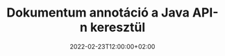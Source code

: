 ---
############################# Static ############################
layout: "product"
date: 2022-02-23T12:00:00+02:00
draft: false

product: "Annotation"
product_tag: "annotation"
platform: "Java"
platform_tag: "java"

############################# Head ############################
head_title: "Java Document Annotation API | PDF Word Excel PPTX képek megtekintése és megjegyzésekkel ellátva"
head_description: "Java Document Annotation API. PDF Word DOCX, Excel XLSX, PPTX, EML EMLX, VSS VSD, OTP, CAD és képfájlformátumok megtekintése, címkézése, megjegyzések és megjegyzések fűzése."

############################# Header ##########################
title: "Dokumentum annotáció a Java API-n keresztül"
description: "Készítsen Java-alkalmazásokat PDF, HTML, MS Office és más dokumentumformátumok megtekintésére és megjegyzésekkel történő megtekintésére külső szoftver telepítése nélkül."
button:
    enable: true
    icon: "fas fa-arrow-down"
    label: "Ingyenes próbaverzió letöltése"
    link: "https://downloads.groupdocs.com/annotation/java"

############################# SubMenu #########################
submenu:
    enable: true
    
    left:
        img_alt: "GroupDocs.Annotation for Java"
        image: "https://www.groupdocs.cloud/templates/groupdocs/images/product-logos/groupdocs-annotation-java.png"
        product: "GroupDocs.Annotation"
        platform: "Java"

    middle:
        button:
            # button loop
            - link: "#features"
              text: "Jellemzők"

            # button loop
            - link: "https://products.groupdocs.app/annotation"
              text: "Élő bemutatók"

            # button loop
            - link: "https://purchase.groupdocs.com/pricing/annotation/java"
              text: "Árazás"

    right:
        link_download: "https://downloads.groupdocs.com/annotation"
        link_learn: "https://docs.groupdocs.com/annotation/java/"
        link_buy: "https://purchase.groupdocs.com"

############################# Overview ############################
overview:
    enable: true
    content: |
      A GroupDocs.Annotation Java API egy olyan termék, amely lehetővé teszi, hogy megjegyzésekkel dolgozzon dokumentumokban különböző platformokon és operációs rendszereken, például Androidon, MacOS-on, Linuxon, Windowson. A GroupDocs.Annotation egy egyszerű API-val rendelkező könyvtárat biztosít, amely számos előnnyel jár: például ha bizalmasan kell kezelnie az adatokat, vagy meg kell választania, hogy mekkora teljesítményre van szüksége a könyvtárral való munkához, vagy részben módosítania kell a munkát megjegyzésekkel, a könyvtár nagyon jó könnyű és rugalmas.

      A GroupDocs.Annotation for Java API lehetővé teszi, hogy különböző típusú megjegyzésekkel dolgozzon, amelyek a következőket foglalják magukban: szöveg, vonallánc, terület, aláhúzás, pont, vízjel, nyíl, ellipszis, szövegcsere, távolság, szövegmező, erőforrás-szerkesztés stb. És támogatja a legtöbbet. népszerű dokumentumformátumok, mint például: PDF, HTML, Microsoft Office Word, Excel táblázatok, PowerPoint prezentációk, Visio, Outlook e-mailek, képek, metafájlok, CAD rajzok és számos egyéb formátum. Az API lehetővé teszi a dokumentumoldalak bélyegképeinek lekérését, és támogatja a megjegyzések importálását és exportálását PDF-fájlokba és onnan.

      A könyvtár segítségével [add](/annotation/java/bmp/), [szerkesztheti](/annotation/java/bmp/), [kivonat](/annotation/java/bmp/) és [delete](/annotation/java/bmp/) megjegyzések dokumentumokból, dokumentumok elforgatása, miniatűrök módosítása megoldás, és ez nem az összes lehetőség teljes listája. Átfogó adatobjektum-készletet kínál a megjegyzések tulajdonságainak testreszabásához az összes támogatott dokumentumformátumon belül.

      A GroupDocs.Annotation for Java API használata nagyon egyszerű, és csak néhány alapvető lépésből áll. Először be kell állítania egy licencet, majd ki kell választania azt a fájlt, amellyel dolgozni szeretne, majd valamilyen módon manipulálnia kell a dokumentum megjegyzéseivel (törlés/szerkesztés/kibontás/törlés), és elmenteni az eredményt. További információkért tekintse meg a termék [dokumentációját](https://docs.groupdocs.com/annotation/java/getting-started/) vagy a [példákat](https://github.com/groupdocs-annotation/GroupDocs.Annotation-for-Java) készlet.
      
      A GroupDocs.Annotation rendszeresen frissül, és támogatást nyújt ügyfelei számára, bármikor szívesen kérdezhet, ötleteit elküldheti vagy elmondhatja valami újdonságra vonatkozó igényeit és örömmel megvalósítjuk új verzióinkban.
    tabs:
      enable: true
      
      ## TAB ONE ##
      tab_one:
        description: |
          Az alábbiakban a GroupDocs.Annotation for Java áttekintése látható:
      
        right:
          enable: true
          icon: "fab fa-html5"
          title:  Áttekintés
          content: |
            * Megjegyzések hozzáadása
            * Megjegyzések exportálása 
            * Megjegyzések importálása
            * Válasz alapú megjegyzések
            * Megjegyzések kompatibilitása
      
      ## TAB TWO ##
      tab_two:
        description: |
          A GroupDocs.Annotation for Java támogatja az összes népszerű [dokumentumfájl-formátumot](https://docs.groupdocs.com/annotation/java/supported-document-formats/), beleértve a Microsoft Office-t, a PDF-fájlt, a képeket és sok mást.

        left:
          enable: true
          table:
            # table loop
            - title: "Microsoft Office Formats"
              content: |
                * **Word**: [DOC](/annotation/java/doc/), [DOCX](/annotation/java/docx/), [DOCM](/annotation/java/docm/), [DOT](/annotation/java/dot/), [DOTX](/annotation/java/dotx/), [RTF](/annotation/java/rtf/)
                * **Excel**: [XLS](/annotation/java/xls/), [XLSX](/annotation/java/xlsx/), [XLSB](/annotation/java/xlsb/), [XLSM](/annotation/java/xlsm/)
                * **PowerPoint**: [PPT](/annotation/java/ppt/), [PPTX](/annotation/java/pptx/), [PPS](/annotation/java/pps/), [PPSX](/annotation/java/ppsx/), [POTM](/annotation/java/potm/), [POTX](/annotation/java/potx/), [PPSM](/annotation/java/ppsm/), [PPTM](/annotation/java/pptm/), [WMF](/annotation/java/wmf/), [EMF](/annotation/java/emf/)
                * **Outlook**: [EML](/annotation/java/eml/), [EMLX](/annotation/java/emlx/), [MSG](/annotation/java/msg/)
                * **Visio**: [VSS](/annotation/java/vss/), [VST](/annotation/java/vst/), [VSD](/annotation/java/vsd/), [VSDX](/annotation/java/vsdx/), [VSX](/annotation/java/vsx/)

        right:
          enable: true
          table:
            # table loop
            - title: "Other Formats"
              content: |
                * **Portable**: [PDF](/annotation/java/pdf/) (PDF/A-1a, PDF/A-1b, PDF/A-2a)
                * **OpenDocument**: [ODT](/annotation/java/odt/), [ODS](/annotation/java/ods/), [ODP](/annotation/java/odp/)
                * **Images**: [BMP](/annotation/java/bmp/), [JPG](/annotation/java/jpg/), [JPEG](/annotation/java/jpeg/), [TIFF](/annotation/java/tiff/), [TIF](/annotation/java/tif/), [PNG](/annotation/java/png/), [GIF](/annotation/java/gif/), [DCM](/annotation/java/dcm/), [DICOM](/annotation/java/dicom/)
                * **AutoCAD**: [DWG](/annotation/java/dwg/), [DXF](/annotation/java/dxf/), [CAD](/annotation/java/cad/)
                * **Other**: [HTM](/annotation/java/htm/), [HTML](/annotation/java/html/), [CSV](/annotation/java/csv/), [DJVU](/annotation/java/djvu/), [OTP](/annotation/java/otp/), [OTT](/annotation/java/ott/)

      ## TAB THREE ##
      tab_three:
        description: |
          A GroupDocs.Annotation for Java a következő operációs rendszereket, keretrendszereket és csomagkezelőket támogatja:
        
        left:
          enable: true
          table:
            # table loop
            - icon: "fab fa-windows"
              title:  Operációs rendszer
              content: |
                * Microsoft Windows Desktop
                * Microsoft Windows Server
                * Linux
                * MacOS

            # table loop
            - icon: "fas fa-code"
              title:  Támogatott keretrendszerek
              content: |
                * Java 7 (1.7) and above

        right:
          enable: true
          table:
            # table loop
            - icon: "fas fa-cogs"
              title:  Fejlesztési környezetek
              content: |
                * NetBeans
                * IntelliJ IDEA
                * Eclipse

            # table loop
            - icon: "fas fa-tools"
              title:  Build Automation Tool
              content: |
                * Maven

############################# Features ############################
features:
    enable: true
    title: GroupDocs.Annotation a Java szolgáltatásokhoz

    feature:
      # feature loop
      - icon: "fas fa-copy"
        link: "https://docs.groupdocs.com/annotation/java/add-area-annotation/"
        content: Területi megjegyzés hozzáadása a dokumentumhoz, valamint az egyszerű és egymásba ágyazott megjegyzések hivatkozása

      # feature loop
      - icon: "fas fa-eye"
        link: "https://docs.groupdocs.com/annotation/java/add-arrow-annotation/"
        content: Mutasson egy adott tartalomra a nyíl megjegyzésekkel

      # feature loop
      - icon: "fas fa-bolt"
        link: "https://docs.groupdocs.com/annotation/java/add-watermark-annotation/"
        content: Szöveges vízjelek beállítása PDF-re, diákra, Excel-munkalapokra, képekre és diagramokra ferde helyzetben
      
      # feature loop
      - icon: "fas fa-file-powerpoint"
        link: "https://docs.groupdocs.com/annotation/java/add-point-annotation/"
        content: Adjon hozzá felugró megjegyzéseket a dokumentum bármely helyéhez a pontjegyzet segítségével

      # feature loop
      - icon: "fas fa-code"
        link: "https://docs.groupdocs.com/annotation/java/add-polyline-annotation/"
        content: Használja a vonallánc megjegyzést a vonalszakaszok, ívszakaszok vagy mindkettő összekapcsolásához

      # feature loop
      - icon: "fas fa-cloud"
        link: "https://docs.groupdocs.com/annotation/java/add-ellipse-annotation/"
        content: Ellipszis megjegyzés hozzáadása PDF-hez, Word-dokumentumokhoz, táblázatokhoz, prezentációkhoz, diagramokhoz és képekhez

      # feature loop
      - icon: "fas fa-remove-format"
        link: "https://docs.groupdocs.com/annotation/java/add-watermark-annotation/"
        content: Adjon hozzá szögletes vízjeleket PDF, PowerPoint, Excel, képek és diagramok számára

      # feature loop
      - icon: "fas fa-comment-slash"
        link: "https://docs.groupdocs.com/annotation/java/add-underline-annotation/"
        content: Szöveges megjegyzés koordinátáinak lekérése egy dokumentum képi megjelenítésében

      # feature loop
      - icon: "fas fa-location-arrow"
        link: "https://docs.groupdocs.com/annotation/java/add-annotation-to-the-document/"
        content: A dokumentumban szereplő szöveg aláhúzása, áthúzása vagy módosítása

      # feature loop
      - icon: "fas fa-border-all"
        link: "https://docs.groupdocs.com/annotation/java/add-annotation-to-the-document/"
        content: Szövegbélyegző vagy vízjel és szövegmező hozzáadása a dokumentumhoz

      # feature loop
      - icon: "fas fa-wrench"
        link: "https://docs.groupdocs.com/annotation/java/add-point-annotation/"
        content: Megjegyzések importálása és exportálása a Word-dokumentumok és a PowerPoint-bemutatók között

      # feature loop
      - icon: "fas fa-columns"
        link: "https://docs.groupdocs.com/annotation/java/add-strikeout-annotation/"
        content: Annotálja az Excel-táblázatokat szöveg, szövegcsere, vízjel és erőforrás-szerkesztés megjegyzéstípusokkal

      # feature loop
      - icon: "fas fa-file-word"
        link: "https://docs.groupdocs.com/annotation/java/get-file-info/"
        content: Vonalvonal, áthúzás, aláhúzás vagy szöveges megjegyzések hozzáadása a PowerPoint-bemutatókhoz és diákhoz

      # feature loop
      - icon: "fas fa-envelope"
        link: "https://docs.groupdocs.com/annotation/java/basic-usage/"
        content: Jelölje meg a pontjegyzetet a prezentációkban X, Y koordinátákkal

      # feature loop
      - icon: "fas fa-print"
        link: "https://docs.groupdocs.com/annotation/java/add-strikeout-annotation/"
        content: Adjon hozzá áthúzott, szöveges, aláhúzott vagy vonallánc megjegyzéseket a képekhez

      # feature loop
      - icon: "fas fa-file-archive"
        link: "https://docs.groupdocs.com/annotation/java/add-link-annotation/"
        content: Dokumentuminformációk és képek lekérése Visio-diagramokhoz, például VSS és VSD
      
      # feature loop
      - icon: "fas fa-file-code"
        link: "https://docs.groupdocs.com/annotation/java/basic-usage/"
        content: Szerezzen be miniatűröket a dokumentumoldalakról, és dolgozzon többoldalas TIFF fájlokkal

      # feature loop
      - icon: "fas fa-file-excel"
        link: "https://docs.groupdocs.com/annotation/java/get-file-info/"
        content: A dokumentum összes megjegyzésének lekérése egyetlen funkcióhívással

      # feature loop
      - icon: "fas fa-heading"
        link: "https://docs.groupdocs.com/annotation/java/add-link-annotation/"
        content: Hivatkozási megjegyzések hozzáadása PDF-, Word- és PowerPoint-bemutatókhoz

      # feature loop
      - icon: "fas fa-project-diagram"
        link: "https://docs.groupdocs.com/annotation/java/add-point-annotation/"
        content: SVG Path Parsing támogatása PDF, Word, Diagrams, Slides és más fontosabb dokumentumformátumokhoz

      # feature loop
      - icon: "fas fa-cube"
        link: "https://docs.groupdocs.com/annotation/java/technical-support/"
        content: Támogatja a vízjel megjegyzések hozzáadását a Word dokumentumokhoz és a szövegcserét

      # feature loop
      - icon: "fab fa-uncharted"
        link: "https://docs.groupdocs.com/annotation/java/technical-support/"
        content: Alakzatfeldolgozás támogatása a diagramok szöveges megjegyzésekhez
  
      # feature loop
      - icon: "fab fa-uncharted"
        link: "https://docs.groupdocs.com/annotation/java/advanced-usage/"
        content: Takarítson meg időt a dokumentumok oldal-előnézeteinek gyorsítótárazásával a gyorsabb feldolgozás érdekében
  
      # feature loop
      - icon: "fab fa-uncharted"
        link: "https://docs.groupdocs.com/annotation/java/add-annotation-to-the-document/"
        content: Könnyen jegyzetelhet Word, Excel és PowerPoint dokumentumokat még régebbi formátumokkal is

      # feature loop
      - icon: "fab fa-uncharted"
        link: "https://docs.groupdocs.com/annotation/java/add-distance-annotation/"
        content: Távolsági megjegyzések megjelenítése Excel, PowerPoint és diagramokhoz

############################# Support ############################
support:
    enable: true

############################# Solutions ############################
solutions:
    enable: true
    title: A GroupDocs.Annotation dokumentummegtekintési API-kat kínál más népszerű fejlesztői környezetekhez

    solution:
        # solution loop
        - img_alt: "GroupDocs.Annotation for .NET"
          image: "https://www.groupdocs.cloud/templates/groupdocs/images/product-logos/groupdocs-annotation-net.png"
          product: "GroupDocs.Annotation"
          platform: ".NET"
          link: "/annotation/net/"

############################# Back to top ###############################
back_to_top:
  enable: true
---